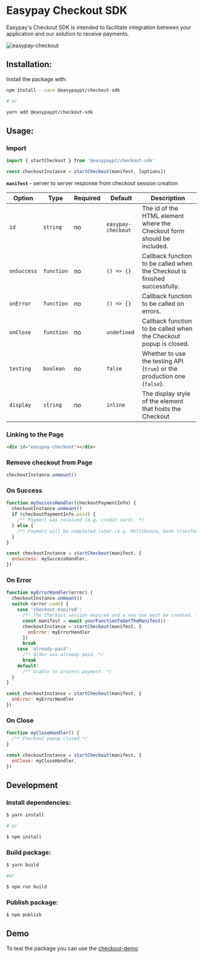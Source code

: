 # Easypay Checkout SDK

Easypay's Checkout SDK is intended to facilitate integration between your application and our solution to receive payments.

![easypay-checkout](https://user-images.githubusercontent.com/30448483/171024493-dbda5a46-45d9-4810-ba89-a276d88c770b.gif)

## Installation:

Install the package with:

```sh
npm install --save @easypaypt/checkout-sdk

# or

yarn add @easypaypt/checkout-sdk
```

## Usage:

### Import

```js
import { startCheckout } from '@easypaypt/checkout-sdk'

const checkoutInstance = startCheckout(manifest, [options])
```

**`manifest`** - server to server response from checkout session creation

| Option      | Type       | Required | Default            | Description                                                                |
| ----------- | ---------- | -------- | ------------------ | -------------------------------------------------------------------------- |
| `id`        | `string`   | no       | `easypay-checkout` | The id of the HTML element where the Checkout form should be included.     |
| `onSuccess` | `function` | no       | `() => {}`         | Callback function to be called when the Checkout is finished successfully. |
| `onError`   | `function` | no       | `() => {}`         | Callback function to be called on errors.                                  |
| `onClose`   | `function` | no       | `undefined`        | Callback function to be called when the Checkout popup is closed.          |
| `testing`   | `boolean`  | no       | `false`            | Whether to use the testing API (`true`) or the production one (`false`).   |
| `display`   | `string`   | no       | `inline`           | The display style of the element that hosts the Checkout                   |

### Linking to the Page

```html
<div id="easypay-checkout"></div>
```

### Remove checkout from Page

```js
checkoutInstance.unmount()
```

### On Success

```javascript
function mySuccessHandler(checkoutPaymentInfo) {
  checkoutInstance.unmount()
  if (checkoutPaymentInfo.paid) {
    /** Payment was received (e.g. credit card). */
  } else {
    /** Payment will be completed later (e.g. Multibanco, bank transfer, etc). */
  }
}

const checkoutInstance = startCheckout(manifest, {
  onSuccess: mySuccessHandler,
})
```

### On Error

```javascript
function myErrorHandler(error) {
  checkoutInstance.unmount()
  switch (error.code) {
    case 'checkout-expired':
      /** The Checkout session expired and a new one must be created. */
      const manifest = await yourFunctionToGetTheManifest()
      checkoutInstance = startCheckout(manifest, {
        onError: myErrorHandler
      })
      break
    case 'already-paid':
      /** Order was already paid. */
      break
    default:
      /** Unable to process payment. */
  }
}

const checkoutInstance = startCheckout(manifest, {
  onError: myErrorHandler
})
```

### On Close

```js
function myCloseHandler() {
  /** Checkout popup closed */
}

const checkoutInstance = startCheckout(manifest, {
  onClose: myCloseHandler,
})
```

## Development

### Install dependencies:

```bash
$ yarn install

# or

$ npm install
```

### Build package:

```bash
$ yarn build

#or

$ npm run build
```

### Publish package:

```bash
$ npm publish
```

## Demo

To test the package you can use the [checkout-demo](https://github.com/Easypay/checkout-demo)
